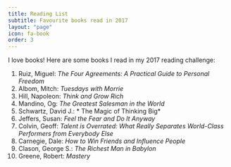 ```yaml
---
title: Reading List
subtitle: Favourite books read in 2017
layout: "page"
icon: fa-book
order: 3
---
```


I love books! Here are some books I read in my 2017 reading challenge:

1. Ruiz, Miguel: *The Four Agreements: A Practical Guide to Personal Freedom*
2. Albom, Mitch: *Tuesdays with Morrie*
3. Hill, Napoleon: *Think and Grow Rich*
4. Mandino, Og: *The Greatest Salesman in the World*
5. Schwartz, David J.: *	The Magic of Thinking Big*
6. Jeffers, Susan: *Feel the Fear and Do It Anyway*
7. Colvin, Geoff: *Talent is Overrated: What Really Separates World-Class Performers from Everybody Else*
8. Carnegie, Dale: *How to Win Friends and Influence People*
9. Clason, George S.: *The Richest Man in Babylon*
10. Greene, Robert: *Mastery*
